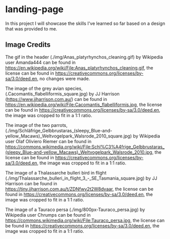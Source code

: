 # landing-page

In this project I will showcase the skills I've learned so far based on a design that was provided to me.

## Image Credits

The gif in the header (./img/Anas_platyrhynchos_cleaning.gif) by Wikipedia user Amanda444  can be found in https://en.wikipedia.org/wiki/File:Anas_platyrhynchos_cleaning.gif, the license can be found in https://creativecommons.org/licenses/by-sa/3.0/deed.en, no changes were made.

The image of the grey avian species, (.Cacomantis_flabelliformis_square.jpg) by JJ Harrison (https://www.jjharrison.com.au/) can be found in https://en.wikipedia.org/wiki/File:Cacomantis_flabelliformis.jpg, the license can be found in https://creativecommons.org/licenses/by-sa/3.0/deed.en, the image was cropped to fit in a 1:1 ratio.

The image of the two parrots, (./img/Schläfrige_Gelbbrustaras_(sleepy_Blue-and-yellow_Macaws)_Weltvogelpark_Walsrode_2010_square.jpg) by Wikipedia user Olaf Oliviero Riemer can be found in https://commons.wikimedia.org/wiki/File:Schl%C3%A4frige_Gelbbrustaras_(sleepy_Blue-and-yellow_Macaws)_Weltvogelpark_Walsrode_2010.jpg, the license can be found in https://creativecommons.org/licenses/by-sa/3.0/deed.en, the image was cropped to fit in a 1:1 ratio.

The image of a Thalassarche bulleri bird in flight (./img/Thalassarche_bulleri_in_flight_3_-_SE_Tasmania_square.jpg) by JJ Harrison can be found in https://tiny.jjharrison.com.au/t/ZDNfwv2t2W8dvaar, the license can be found in https://creativecommons.org/licenses/by-sa/3.0/deed.en, the image was cropped to fit in a 1:1 ratio.

The image of a Tauraco persa (./img/800px-Tauraco_persa.jpg) by Wikipedia user Chrumps can be found in https://commons.wikimedia.org/wiki/File:Tauraco_persa.jpg, the license can be found in https://creativecommons.org/licenses/by-sa/3.0/deed.en, the image was cropped to fit in a 1:1 ratio.